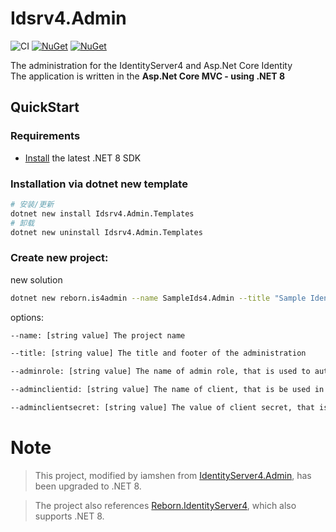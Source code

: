 # Idsrv4.Admin


![CI](https://github.com/iamshen/Idsrv4.Admin/workflows/CI/badge.svg)
[![NuGet](https://img.shields.io/nuget/dt/Idsrv4.Admin.Templates.svg)](https://www.nuget.org/packages/Idsrv4.Admin.Templates) 
[![NuGet](https://img.shields.io/nuget/vpre/Idsrv4.Admin.Templates.svg)](https://www.nuget.org/packages/Idsrv4.Admin.Templates)


The administration for the IdentityServer4 and Asp.Net Core Identity <br>
The application is written in the **Asp.Net Core MVC - using .NET 8**


## QuickStart 

### Requirements

- [Install](https://www.microsoft.com/net/download/windows#/current) the latest .NET 8 SDK 


### Installation via dotnet new template

```bash
# 安装/更新
dotnet new install Idsrv4.Admin.Templates
# 卸载
dotnet new uninstall Idsrv4.Admin.Templates
```

### Create new project:

new solution

```bash
dotnet new reborn.is4admin --name SampleIds4.Admin --title "Sample IdentityServer4 Admin" --adminrole Administrator --adminclientid sample_identity_admin --adminclientsecret sample_admin_client_secret --force

```

options:

```bash
--name: [string value] The project name

--title: [string value] The title and footer of the administration

--adminrole: [string value] The name of admin role, that is used to authorize the 

--adminclientid: [string value] The name of client, that is be used in the IdentityServer4

--adminclientsecret: [string value] The value of client secret, that is be used in the IdentityServer4
```




# Note

> This project, modified by iamshen from [IdentityServer4.Admin](https://github.com/skoruba/IdentityServer4.Admin), has been upgraded to .NET 8.

> The project also references [Reborn.IdentityServer4](https://www.nuget.org/packages/Reborn.IdentityServer4), which also supports .NET 8.